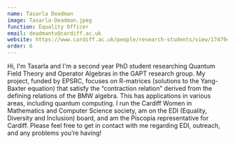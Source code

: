 ```yaml
---
name: Tasarla Deadman
image: Tasarla-Deadman.jpeg
function: Equality Officer
email: deadmantv@cardiff.ac.uk
website: https://www.cardiff.ac.uk/people/research-students/view/1747948-deadman-tasarla
order: 6
---
```


Hi, I'm Tasarla and I'm a second year PhD student researching Quantum Field Theory and Operator Algebras in the GAPT research group. My project, funded by EPSRC, focuses on R-matrices (solutions to the Yang-Baxter equation) that satisfy the “contraction relation” derived from the defining relations of the BMW algebra. This has applications in various areas, including quantum computing. I run the Cardiff Women in Mathematics and Computer Science society, am on the EDI (Equality, Diversity and Inclusion) board, and am the Piscopia representative for Cardiff. Please feel free to get in contact with me regarding EDI, outreach, and any problems you’re having!
